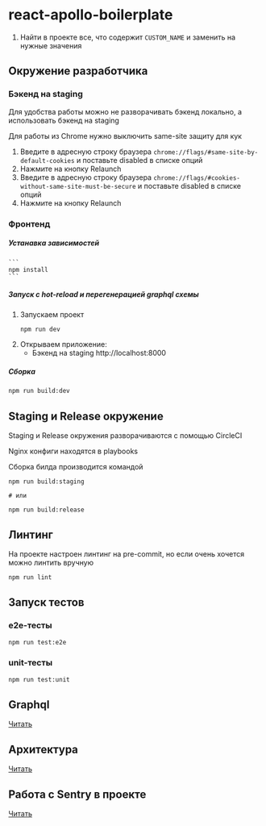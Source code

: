 # react-apollo-boilerplate


1. Найти в проекте все, что содержит `CUSTOM_NAME` и заменить на нужные значения

## Окружение разработчика

### Бэкенд на staging
Для удобства работы можно не разворачивать бэкенд локально, а использовать бэкенд на staging

Для работы из Chrome нужно выключить same-site защиту для кук

1. Введите в адресную строку браузера `chrome://flags/#same-site-by-default-cookies` и поставьте disabled в списке опций
2. Нажмите на кнопку Relaunch
3. Введите в адресную строку браузера `chrome://flags/#cookies-without-same-site-must-be-secure` и поставьте disabled в списке опций
4. Нажмите на кнопку Relaunch

### Фронтенд
##### Устанавка зависимостей
    ```
    npm install
    ```

##### Запуск c hot-reload и перегенерацией graphql схемы
1. Запускаем проект
    ```
    npm run dev
    ```
1. Открываем приложение: 
    - Бэкенд на staging http://localhost:8000

##### Сборка
```bash
npm run build:dev
```

## Staging и Release окружение
Staging и Release окружения разворачиваются с помощью CircleCI

Nginx конфиги находятся в playbooks

Сборка билда производится командой
```
npm run build:staging

# или

npm run build:release
```

## Линтинг
На проекте настроен линтинг на pre-commit, но если очень хочется можно линтить вручную
```bash
npm run lint
```

## Запуск тестов
### e2e-тесты
```bash
npm run test:e2e
```

### unit-тесты
```bash
npm run test:unit
```

## Graphql
[Читать](docs/graphql.md)

## Архитектура
[Читать](docs/architecture.md)

## Работа с Sentry в проекте
[Читать](docs/sentry.md)
